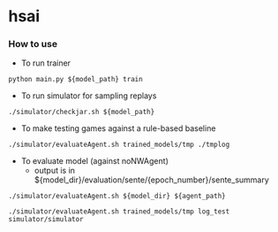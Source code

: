 # hsai

### How to use

* To run trainer

``` python main.py ${model_path} train ```

* To run simulator for sampling replays

``` ./simulator/checkjar.sh ${model_path} ```

* To make testing games against a rule-based baseline
```
./simulator/evaluateAgent.sh trained_models/tmp ./tmplog
```

* To evaluate model (against noNWAgent)
    * output is in ${model_dir}/evaluation/sente/{epoch_number}/sente_summary 
```
./simulator/evaluateAgent.sh ${model_dir} ${agent_path}

./simulator/evaluateAgent.sh trained_models/tmp log_test simulator/simulator
```